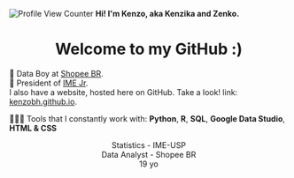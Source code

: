 
![Profile View Counter](https://komarev.com/ghpvc/?username=KenzoBH&color=brightgreen) **Hi! I'm Kenzo, aka Kenzika and Zenko.**

<h1 align="center">Welcome to my GitHub :)</h1>

🧡 Data Boy at [Shopee BR](https://shopee.com.br).  
🖤 President of [IME Jr](https://imejr.com/).  
I also have a website, hosted here on GitHub. Take a look! link: [kenzobh.github.io](https://kenzobh.github.io/).

👨🏻‍💻 Tools that I constantly work with: **Python**, **R**, **SQL**, **Google Data Studio**, **HTML & CSS**

<p align="center">Statistics - IME-USP<br>Data Analyst - Shopee BR<br>19 yo</p>
